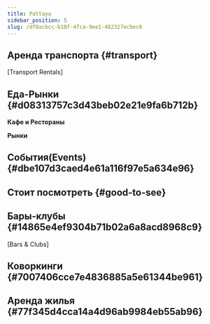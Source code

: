 ```yaml
---
title: Pattaya
sidebar_position: 5
slug: /df8acbcc-b10f-4fca-9ee1-482327ecbec8
---
```




## Аренда транспорта {#transport}


[Transport Rentals]


## Еда-Рынки {#d08313757c3d43beb02e21e9fa6b712b}


**Кафе и Рестораны**


**Рынки**


## События(Events) {#dbe107d3caed4e61a116f97e5a634e96}


## Стоит посмотреть {#good-to-see}


## Бары-клубы {#14865e4ef9304b71b02a6a8acd8968c9}


[Bars & Clubs]


## Коворкинги {#7007406cce7e4836885a5e61344be961}


## Аренда жилья {#77f345d4cca14a4d96ab9984eb55ab96}

